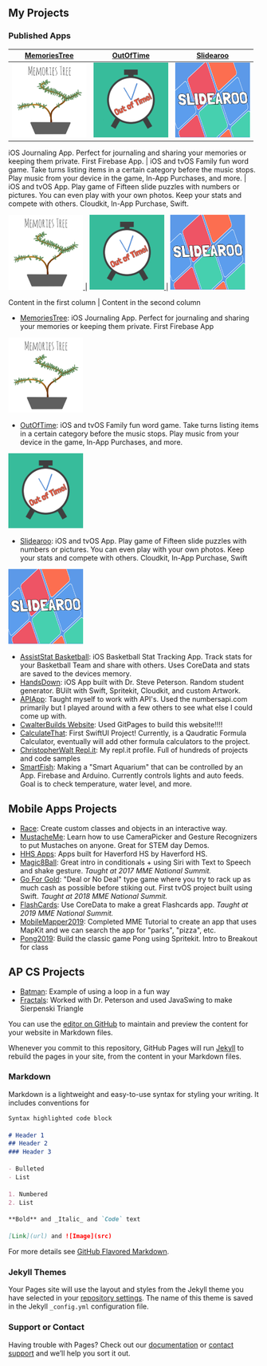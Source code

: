 ## My Projects
### Published Apps
[MemoriesTree](https://apps.apple.com/us/app/memoriestree/id1263250242?ls=1) | [OutOfTime](https://apps.apple.com/us/app/outoftime/id1333852115) | [Slidearoo](https://apps.apple.com/us/app/slidearoo/id1395435780) 
------------ | ------------- | ------------
<a href="https://apps.apple.com/us/app/memoriestree/id1263250242?ls=1"><img src="https://github.com/cwalter50/cwalter50.github.io/blob/master/artwork/MemoriesTreeLogo.png" alt="MemoriesTreeLogo" width="150"></a> | <a href="(https://apps.apple.com/us/app/outoftime/id1333852115"><img src="https://github.com/cwalter50/cwalter50.github.io/blob/master/artwork/OutOfTimeLogo.png" alt="OutOfTimeLogo" width="150"></a> | <a href="(https://apps.apple.com/us/app/slidearoo/id1395435780"><img src="https://github.com/cwalter50/cwalter50.github.io/blob/master/artwork/SlidearooLogo.png" alt="SlidearooLogo" width="150"></a>

iOS Journaling App. Perfect for journaling and sharing your memories or keeping them private. First Firebase App. | iOS and tvOS Family fun word game. Take turns listing items in a certain category before the music stops. Play music from your device in the game, In-App Purchases, and more. | iOS and tvOS App. Play game of Fifteen slide puzzles with numbers or pictures. You can even play with your own photos. Keep your stats and compete with others. Cloudkit, In-App Purchase, Swift.





<a href="https://apps.apple.com/us/app/memoriestree/id1263250242?ls=1">
      <img alt="MemoriesTreeLogo"
           src="https://github.com/cwalter50/cwalter50.github.io/blob/master/artwork/MemoriesTreeLogo.png"
           width=150" height="150">
</a> | <a href="https://apps.apple.com/us/app/outoftime/id1333852115">
      <img alt="OutOfTimeLogo"
           src="https://github.com/cwalter50/cwalter50.github.io/blob/master/artwork/OutOfTimeLogo.png"
           width=150" height="150">
</a> | <a href="https://apps.apple.com/us/app/slidearoo/id1395435780">
      <img alt="SlidearooLogo"
           src="https://github.com/cwalter50/cwalter50.github.io/blob/master/artwork/SlidearooLogo.png"
           width=150" height="150">
</a>
                                  
Content in the first column | Content in the second column
- [MemoriesTree](https://apps.apple.com/us/app/memoriestree/id1263250242?ls=1): iOS Journaling App. Perfect for journaling and sharing your memories or keeping them private. First Firebase App
<a href="https://apps.apple.com/us/app/memoriestree/id1263250242?ls=1">
      <img alt="MemoriesTreeLogo"
           src="https://github.com/cwalter50/cwalter50.github.io/blob/master/artwork/MemoriesTreeLogo.png"
           width=150" height="150">
</a>
                                  
- [OutOfTime](https://apps.apple.com/us/app/outoftime/id1333852115): iOS and tvOS Family fun word game. Take turns listing items in a certain category before the music stops. Play music from your device in the game, In-App Purchases, and more. 
<a href="https://apps.apple.com/us/app/outoftime/id1333852115">
      <img alt="OutOfTimeLogo"
           src="https://github.com/cwalter50/cwalter50.github.io/blob/master/artwork/OutOfTimeLogo.png"
           width=150" height="150">
</a>

- [Slidearoo](https://apps.apple.com/us/app/slidearoo/id1395435780): iOS and tvOS App. Play game of Fifteen slide puzzles with numbers or pictures. You can even play with your own photos. Keep your stats and compete with others. Cloudkit, In-App Purchase, Swift
<a href="https://apps.apple.com/us/app/slidearoo/id1395435780">
      <img alt="SlidearooLogo"
           src="https://github.com/cwalter50/cwalter50.github.io/blob/master/artwork/SlidearooLogo.png"
           width=150" height="150">
</a>
                                  
- [AssistStat Basketball](https://apps.apple.com/us/app/assiststat-basketball/id1135998980): iOS Basketball Stat Tracking App. Track stats for your Basketball Team and share with others. Uses CoreData and stats are saved to the devices memory.
- [HandsDown](https://github.com/wikipeterson/HandsDown): iOS App built with Dr. Steve Peterson. Random student generator. BUilt with Swift, Spritekit, Cloudkit, and custom Artwork.
- [APIApp](https://github.com/cwalter50/APIApp): Taught myself to work with API's. Used the numbersapi.com primarily but I played around with a few others to see what else I could come up with.
- [CwalterBuilds Website](https://github.com/cwalter50/cwalter50.github.io): Used GitPages to build this website!!!!
- [CalculateThat](https://github.com/cwalter50/CalculateThat): First SwiftUI Project! Currently, is a Qaudratic Formula Calculator, eventually will add other formula calculators to the project.
- [ChristopherWalt Repl.it](https://repl.it/@ChristopherWalt): My repl.it profile. Full of hundreds of projects and code samples
- [SmartFish](https://github.com/cwalter50/SmartFish): Making a "Smart Aquarium" that can be controlled by an App. Firebase and Arduino. Currently controls lights and auto feeds. Goal is to check temperature, water level, and more.

## Mobile Apps Projects
- [Race](https://github.com/cwalter50/Race): Create custom classes and objects in an interactive way.
- [MustacheMe](https://github.com/cwalter50/MustacheMe): Learn how to use CameraPicker and Gesture Recognizers to put Mustaches on anyone. Great for STEM day Demos.
- [HHS Apps](https://sites.google.com/haverfordsd.net/hhsapps/): Apps built for Haverford HS by Haverford HS.
- [Magic8Ball](https://github.com/cwalter50/Magic8Ball): Great intro in conditionals + using Siri with Text to Speech and shake gesture. _Taught at 2017 MME National Summit._
- [Go For Gold](https://github.com/cwalter50/GoForGold): "Deal or No Deal" type game where you try to rack up as much cash as possible before stiking out. First tvOS project built using Swift. _Taught at 2018 MME National Summit._
- [FlashCards](https://github.com/cwalter50/FlashCards): Use CoreData to make a great Flashcards app. _Taught at 2019 MME National Summit._ 
- [MobileMapper2019](https://github.com/cwalter50/MobileMapper2019): Completed MME Tutorial to create an app that uses MapKit and we can search the app for "parks", "pizza", etc.
- [Pong2019](https://github.com/cwalter50/PongFall2019): Build the classic game Pong using Spritekit. Intro to Breakout for class

## AP CS Projects
- [Batman](https://github.com/cwalter50/BatmanJava): Example of using a loop in a fun way
- [Fractals](https://github.com/cwalter50/Fractals2): Worked with Dr. Peterson and used JavaSwing to make Sierpenski Triangle


You can use the [editor on GitHub](https://github.com/cwalter50/cwalter50.github.io/edit/master/README.md) to maintain and preview the content for your website in Markdown files.

Whenever you commit to this repository, GitHub Pages will run [Jekyll](https://jekyllrb.com/) to rebuild the pages in your site, from the content in your Markdown files.

### Markdown

Markdown is a lightweight and easy-to-use syntax for styling your writing. It includes conventions for

```markdown
Syntax highlighted code block

# Header 1
## Header 2
### Header 3

- Bulleted
- List

1. Numbered
2. List

**Bold** and _Italic_ and `Code` text

[Link](url) and ![Image](src)
```

For more details see [GitHub Flavored Markdown](https://guides.github.com/features/mastering-markdown/).

### Jekyll Themes

Your Pages site will use the layout and styles from the Jekyll theme you have selected in your [repository settings](https://github.com/cwalter50/cwalter50.github.io/settings). The name of this theme is saved in the Jekyll `_config.yml` configuration file.

### Support or Contact

Having trouble with Pages? Check out our [documentation](https://help.github.com/categories/github-pages-basics/) or [contact support](https://github.com/contact) and we’ll help you sort it out.
